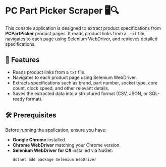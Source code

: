 # PC Part Picker Scraper 🖥️🔍

This console application is designed to extract product specifications from **PCPartPicker** product pages. It reads product links from a `.txt` file, navigates to each page using Selenium WebDriver, and retrieves detailed specifications.

## 📌 Features
- Reads product links from a `txt` file.
- Navigates to each product page using Selenium WebDriver.
- Extracts specifications such as brand, part number, socket type, core count, clock speed, and other relevant details.
- Saves the extracted data into a structured format (CSV, JSON, or SQL-ready format).

## 🛠️ Prerequisites
Before running the application, ensure you have:
- **Google Chrome** installed.
- **Chrome WebDriver** matching your Chrome version.
- **Selenium WebDriver for C#** installed via NuGet:
  ```sh
  dotnet add package Selenium.WebDriver
